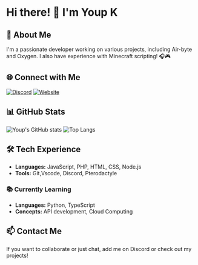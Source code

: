 # Hi there! 👋 I'm Youp K

## 🚀 About Me
I'm a passionate developer working on various projects, including Air-byte and Oxygen. I also have experience with Minecraft scripting! 🎧🎮

## 🌐 Connect with Me
[![Discord](https://img.shields.io/badge/Discord-Add%20Me-7289DA?style=for-the-badge&logo=discord)](https://discord.com/users/438121766339084289)
[![Website](https://img.shields.io/badge/Website-Visit-1E90FF?style=for-the-badge&logo=google-chrome)](ikbenyoup.nl)

## 📊 GitHub Stats
![Youp's GitHub stats](https://github-readme-stats.vercel.app/api?username=youp007&show_icons=true&theme=transparent)
![Top Langs](https://github-readme-stats.vercel.app/api/top-langs/?username=youp007&layout=compact&theme=transparent)

## 🛠️ Tech Experience
- **Languages:** JavaScript, PHP, HTML, CSS, Node.js
- **Tools:** Git,Vscode, Discord, Pterodactyle

### 📚 Currently Learning
- **Languages:** Python, TypeScript
- **Concepts:** API development, Cloud Computing

## 📫 Contact Me
If you want to collaborate or just chat, add me on Discord or check out my projects!
